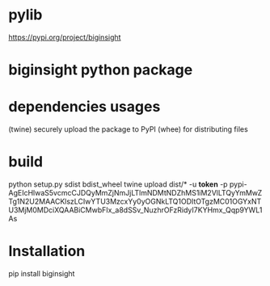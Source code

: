 # pylib

https://pypi.org/project/biginsight

# biginsight python package

# dependencies usages
(twine) securely upload the package to PyPI
(whee) for distributing files

# build
python setup.py sdist bdist_wheel
twine upload dist/* -u __token__ -p pypi-AgEIcHlwaS5vcmcCJDQyMmZjNmJjLTlmNDMtNDZhMS1iM2VlLTQyYmMwZTg1N2U2MAACKlszLCIwYTU3MzcxYy0yOGNkLTQ1ODItOTgzMC01OGYxNTU3MjM0MDciXQAABiCMwbFIx_a8dSSv_NuzhrOFzRidyI7KYHmx_Qqp9YWL1As

# Installation
pip install biginsight